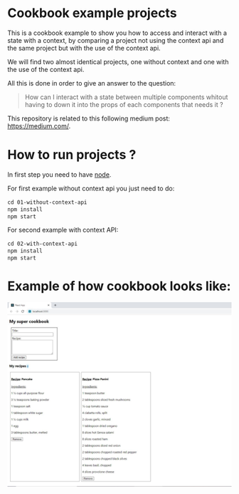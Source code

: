 # Cookbook example projects

This is a cookbook example to show you how to access and interact with a state with a context, by comparing a project not using the context api and the same project but with the use of the context api.

We will find two almost identical projects, one without context and one with the use of the context api.

All this is done in order to give an answer to the question:
> How can I interact with a state between multiple components whitout having to down it into the props of each components that needs it ?

This repository is related to this following medium post: https://medium.com/.


# How to run projects ?
In first step you need to have [node](https://nodejs.org/en/).

For first example without context api you just need to do:

    cd 01-without-context-api
    npm install
    npm start

For second example with context API:

    cd 02-with-context-api
    npm install
    npm start

# Example of how cookbook looks like:

![Cookbook React API Context Examples](/screenshots/cookbook.jpg?raw=true "Cookbook React API Context Examples")
